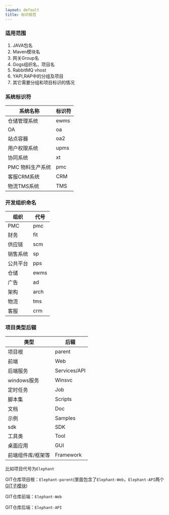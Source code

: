 ```yaml
---
layout: default
title: 标识规范
---
```

### 适用范围
1. JAVA包名
2. Maven模块名
3. 网关Group名
4. Gogs组织名，项目名
5. RabbitMQ vhost
6. YAPI,RAP中的分组及项目
7. 其它需要分组和项目标识的情况

### 系统标识符

|  系统名称 | 标识符  |
| ------------ | ------------ |
|  仓储管理系统 | ewms  |
|  OA | oa  |
|  站点容器 | oa2  |
|  用户权限系统 | upms |
|  协同系统 | xt |
|  PMC 物料生产系统 | pmc |
|  客服CRM系统 | CRM |
|  物流TMS系统 | TMS |

### 开发组织命名

|  组织 | 代号  |
| ------------ | ------------ |
|  PMC | pmc  |
|  财务 | fit  |
|  供应链 | scm  |
|  销售系统 | sp  |
|  公共平台 | pps  |
|  仓储 | ewms  |
|  广告 | ad  |
|  架构 | arch |
|  物流 | tms |
|  客服 | crm |

### 项目类型后辍

|  类型 | 后辍  |
| ------------ | ------------ |
|  项目根 | parent  |
|  前端 | Web  |
|  后端服务 | Services/API  |
|  windows服务 | Winsvc  |
|  定时任务 | Job  |
|  脚本集 | Scripts  |
|  文档 | Doc  |
|  示例 | Samples  |
|  sdk | SDK  |
|  工具类 | Tool  |
|  桌面应用 | GUI  |
|  前端组件库/框架等 | Framework  |

比如项目代号为`Elephant`  

GIT仓库项目根：`Elephant-parent`(里面包含了`Elephant-Web`，`Elephant-API`两个[GIT子模块](https://git-scm.com/book/zh/v1/Git-%E5%B7%A5%E5%85%B7-%E5%AD%90%E6%A8%A1%E5%9D%97))

GIT仓库前端：`Elephant-Web`

GIT仓库后端：`Elephant-API`
